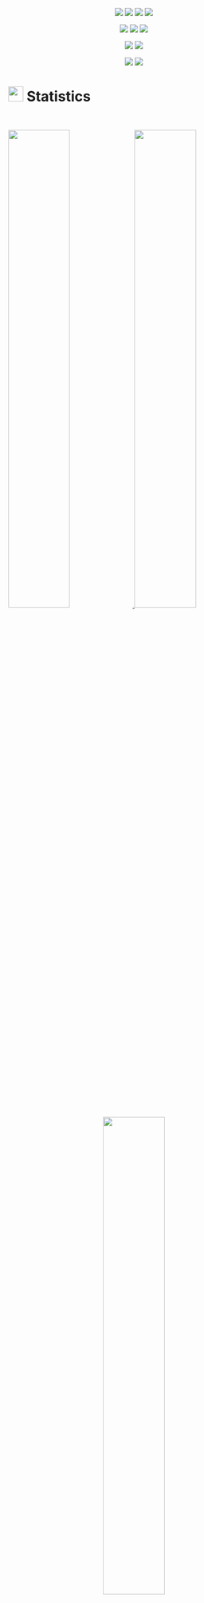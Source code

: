 <p>
<div align="center">
  <img src="https://img.shields.io/badge/Python-3670A0?style=for-the-badge&logo=python&logoColor=ffdd54">
 
  <img src="https://img.shields.io/badge/JavaScript-000000.svg?style=for-the-badge&logo=javascript&logoColor=F7E017">
  <img src="https://img.shields.io/badge/HTML5-F26624.svg?style=for-the-badge&logo=html5&logoColor=white">
  <img src="https://img.shields.io/badge/CSS-2465F1.svg?style=for-the-badge&logo=CSS3&logoColor=white">
</div>
</p>

<p>
<div align="center">
 
  <img src="https://img.shields.io/badge/GitHub-%23121011.svg?style=for-the-badge&logo=github&logoColor=white">
  <img src="https://img.shields.io/badge/Git-%23F05033.svg?style=for-the-badge&logo=git&logoColor=white">
  <img src="https://img.shields.io/badge/AWS-%23181717.svg?style=for-the-badge&logo=amazonaws&logoColor=white">	
</div>
</p>

<p>
<div align="center">
 
  <img src="https://img.shields.io/badge/Visual%20Studio%20Code-0078d7.svg?style=for-the-badge&logo=visual-studio-code&logoColor=white">
  <img src="https://img.shields.io/badge/-Stackoverflow-FE7A16?style=for-the-badge&logo=stack-overflow&logoColor=white">

</div>
</p>

<p>
<div align="center">
  
  <img src="https://img.shields.io/badge/adobephotoshop-%2331A8FF.svg?style=for-the-badge&logo=adobephotoshop&logoColor=white">

  <img src="https://img.shields.io/badge/Trello-%23026AA7.svg?style=for-the-badge&logo=Trello&logoColor=white">

</div>
</p>



# <img src="https://media4.giphy.com/media/MIGbtLZoVjbl0bYbAd/giphy.gif?cid=ecf05e472t2h0i8d7dcjaoau9iqtchhr899hxmpxzzgc7lyw&rid=giphy.gif" width="30"> Statistics

<br/>
<p align="left">
  <a href="https://www.linkedin.com/in/jrarcanjo/">
    <img width="49.5%" src="https://github-readme-stats.vercel.app/api?username=ARC-17&show_icons=true&include_all_commits=true&theme=radical&hide_border=true">
    <img width="49.5%" src="https://github-readme-streak-stats.herokuapp.com/?user=ARC-17&theme=radical&hide_border=true">		  
  </a>
</p>
<br>

<!-- [![ARC-17](https://activity-graph.herokuapp.com/graph?username=ARC-17&custom_title=ARC-1720Contribution%20Graph&theme=radical&bg_color=282828&hide_border=true&line=d1a01f&point=c58545)](https://www.linkedin.com/in/jrarcanjo/) -->

<p align="center">
  <a href="https://www.linkedin.com/in/jrarcanjo/">
    <img width="49.5%" src="https://github-readme-stats.vercel.app/api/top-langs/?username=ARC-17&theme=radical&bg_color=282828&hide_border=true&include_all_commits=true&count_private=true&layout=compact">
  </a>
</p>

<p align="center"><img src="https://profile-counter.glitch.me/{ARC-17}/count.svg"></p>



